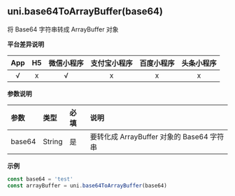 ## uni.base64ToArrayBuffer(base64)

将 Base64 字符串转成 ArrayBuffer 对象

**平台差异说明**

|App|H5|微信小程序|支付宝小程序|百度小程序|头条小程序|
|:-:|:-:|:-:|:-:|:-:|:-:|
|√|x|√|x|x|x|

**参数说明**

|参数|类型|必填|说明|
|:-|:-|:-|:-|
|base64|String|是|要转化成 ArrayBuffer 对象的 Base64 字符串|

**示例**

```javascript
const base64 = 'test'
const arrayBuffer = uni.base64ToArrayBuffer(base64)
```